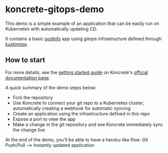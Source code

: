 # koncrete-gitops-demo

This demo is a simple example of an application that can be easily run on Kubernetes with automatically updating CD.

It contains a basic [podinfo](https://github.com/stefanprodan/podinfo) app using gitops infrastructure defined through [kustomize](https://kustomize.io/).

## How to start

For more details, see the [getting started guide](https://docs.koncrete.dev/Getting-Started-0e835a43c944493ea5a591dea5dc804d) on Koncrete's [official documentation page](https://docs.koncrete.dev/).

A quick summary of the demo steps below:
- Fork the repository
- Use Koncrete to connect your git repo to a Kubernetes cluster, automatically creating a webhook for automatic syncing
- Create an application using the infrastructure defined in this repo
- Expose a port to view the app
- Make a change in the git repository and see Koncrete immediately sync the change live

At the end of the demo, you'll be able to have a heroku-like flow: Git Push/Pull --> Instantly updated application

